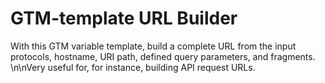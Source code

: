 # GTM-template URL Builder
With this GTM variable template, build a complete URL from the input protocols, hostname, URI path, defined query parameters, and fragments. \n\nVery useful for, for instance, building API request URLs.
